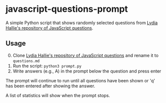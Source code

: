 # javascript-questions-prompt

A simple Python script that shows randomly selected questions from [Lydia Hallie's repository of JavaScript questions](https://github.com/lydiahallie/javascript-questions).

## Usage

0. Clone [Lydia Hallie's repository of JavaScript questions](https://github.com/lydiahallie/javascript-questions) and rename it to `questions.md`
1. Run the script: `python3 prompt.py`
2. Write answers (e.g., A) in the prompt below the question and press enter

The prompt will continue to run until all questions have been shown or 'q' has been entered after showing the answer.

A list of statistics will show when the prompt stops.
